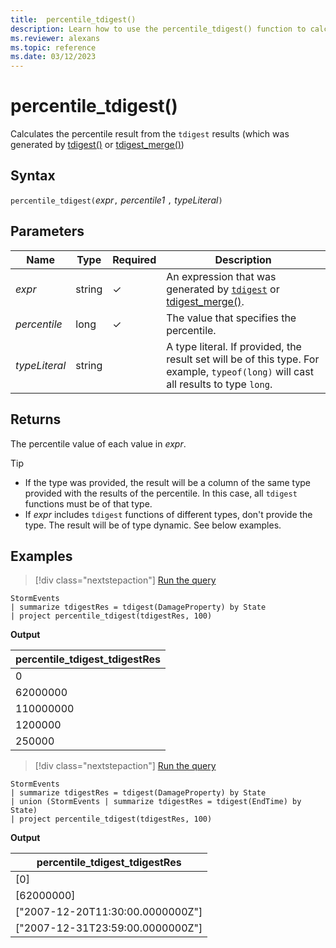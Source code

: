 ```yaml
---
title:  percentile_tdigest()
description: Learn how to use the percentile_tdigest() function to calculate the percentile value of an expression.
ms.reviewer: alexans
ms.topic: reference
ms.date: 03/12/2023
---
```

# percentile_tdigest()

Calculates the percentile result from the `tdigest` results (which was generated by [tdigest()](tdigest-aggfunction.md) or [tdigest_merge()](tdigest-merge-aggfunction.md))

## Syntax

`percentile_tdigest(`*expr*`,` *percentile1* `,` *typeLiteral*`)`

## Parameters

|Name|Type|Required|Description|
|--|--|--|--|
|*expr*|string|&check;|An expression that was generated by [`tdigest`](tdigest-aggfunction.md) or [tdigest_merge()](tdigest-merge-aggfunction.md).|
|*percentile*|long|&check;|The value that specifies the percentile.|
|*typeLiteral*|string||A type literal. If provided, the result set will be of this type. For example, `typeof(long)` will cast all results to type `long`.

## Returns

The percentile value of each value in *expr*.

>[!TIP]
>
>* If the type was provided, the result will be a column of the same type provided with the results of the percentile. In this case, all `tdigest` functions must be of that type.
>* If *expr* includes `tdigest` functions of different types, don't provide the type. The result will be of type dynamic. See below examples.

## Examples

> [!div class="nextstepaction"]
> <a href="https://dataexplorer.azure.com/clusters/help/databases/Samples?query=H4sIAAAAAAAAAwsuyS/KdS1LzSsp5qpRKC7NzU0syqxKVShJyUxPLS4JSi1WsIVxNFwScxPTUwOK8gtSi0oqNRWSKhWCSxJLUoE6C4rys1KTSxSAMslAwzJzUuNhuhBG6SgYGhhoAgDlVqxicwAAAA==" target="_blank">Run the query</a>

```kusto
StormEvents
| summarize tdigestRes = tdigest(DamageProperty) by State
| project percentile_tdigest(tdigestRes, 100)
```

**Output**

|percentile_tdigest_tdigestRes|
|---|
|0|
|62000000|
|110000000|
|1200000|
|250000|

> [!div class="nextstepaction"]
> <a href="https://dataexplorer.azure.com/clusters/help/databases/Samples?query=H4sIAAAAAAAAA4XNsQrCQBAE0N6v2DIHFvED0plePHs5kyGsuHdhbxOI5OO9JlxpOTDzxltS6VdEy6ed8iISlL8gG3lCtjsydUdorkHChJumGWqbo9dG3oKhLJfIKVLjK0d/uT6ODxZUxxVo1vTGYFQuhsLwB8+jX5EzXdrW/QA/si5TvAAAAA==" target="_blank">Run the query</a>

```kusto
StormEvents
| summarize tdigestRes = tdigest(DamageProperty) by State
| union (StormEvents | summarize tdigestRes = tdigest(EndTime) by State)
| project percentile_tdigest(tdigestRes, 100)
```

**Output**

|percentile_tdigest_tdigestRes|
|---|
|[0]|
|[62000000]|
|["2007-12-20T11:30:00.0000000Z"]|
|["2007-12-31T23:59:00.0000000Z"]|
